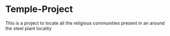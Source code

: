 # Temple-Project
This is a project to locate all the religious communities present in an around the steel plant locality
